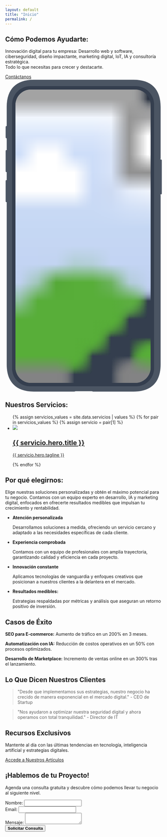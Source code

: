 ```yaml
---
layout: default
title: "Inicio"
permalink: /
---
```

<!-- test reference: https://www.enonic.com/ -->
<section class="hero-section">
	<div class="hero-container">
		<div class="hero-content home">
			<div class="home-hero-text-cta">
				<h1>Cómo Podemos Ayudarte:</h1>
				<p class="hero-description">Innovación digital para tu empresa: Desarrollo web y software, ciberseguridad, diseño impactante, marketing digital, IoT, IA y consultoría estratégica. <br>Todo lo que necesitas para crecer y destacarte.
				</p>
				<div class="hero-button-wrapper">
					<a href="#" class="hero-button">Contáctanos</a>
				</div>
			</div>
			<div class="home-hero-screenshot">
				<svg role="img" viewBox="0 0 366 729" class="fy up wb bhx">
					<title>App screenshot</title>
					<defs>
						<clipPath id="clip">
							<rect rx="36" width="316" height="684" />
						</clipPath>
					</defs>
					<path d="M363.315 64.213C363.315 22.99 341.312 1 300.092 1H66.751C25.53 1 3.528 22.99 3.528 64.213v44.68l-.857.143A2 2 0 0 0 1 111.009v24.611a2 2 0 0 0 1.671 1.973l.95.158a2.26 2.26 0 0 1-.093.236v26.173c.212.1.398.296.541.643l-1.398.233A2 2 0 0 0 1 167.009v47.611a2 2 0 0 0 1.671 1.973l1.368.228c-.139.319-.314.533-.511.653v16.637c.221.104.414.313.56.689l-1.417.236A2 2 0 0 0 1 237.009v47.611a2 2 0 0 0 1.671 1.973l1.347.225c-.135.294-.302.493-.49.607v377.681c0 41.213 22 63.208 63.223 63.208h95.074c.947-.504 2.717-.843 4.745-.843l.141.001h.194l.086-.001 33.704.005c1.849.043 3.442.37 4.323.838h95.074c41.222 0 63.223-21.999 63.223-63.212v-394.63c-.259-.275-.48-.796-.63-1.47l-.011-.133 1.655-.276A2 2 0 0 0 366 266.62v-77.611a2 2 0 0 0-1.671-1.973l-1.712-.285c.148-.839.396-1.491.698-1.811V64.213Z" fill="#4B5563" />
					<path d="M16 59c0-23.748 19.252-43 43-43h246c23.748 0 43 19.252 43 43v615c0 23.196-18.804 42-42 42H58c-23.196 0-42-18.804-42-42V59Z" fill="#343E4E" />
					<!-- Group all images and apply the clipPath -->
					<g clip-path="url(#clip)" transform="translate(24 24)">
						<image class="slide slide1" href="assets/img/novapay.png" width="316" height="684" preserveAspectRatio="xMidYMid slice" />
						<image class="slide slide2" href="assets/img/novapay2.png" width="316" height="684" preserveAspectRatio="xMidYMid slice" />
						<image class="slide slide3" href="assets/img/novapay3.png" width="316" height="684" preserveAspectRatio="xMidYMid slice" />
					</g>
				</svg>
			</div>
		</div>
	</div>
</section>
<section class="services">
	<div class="services__container">
		<h2>Nuestros Servicios:</h2> 
		<ul class="services__list">
			{% assign servicios_values = site.data.servicios | values %}
			{% for pair in servicios_values %}
			{% assign servicio = pair[1] %}
			<li class="services__item">
				<a class="services__link" href="{{ servicio.hero.permalink }}">
					<div class="services__icon">
						<img src="{{ servicio.hero.icon | relative_url}}">
					</div>
					<h2 class="services__title">{{ servicio.hero.title }}</h2>
					<p class="services__description">{{ servicio.hero.tagline }}</p>
				</a>
			</li>
			{% endfor %}
		</ul>
	</div>
</section>
<section id="beneficios">
	<div class="beneficios__container">
		<h2>Por qué elegirnos:</h2>
		<p class="desc">Elige nuestras soluciones personalizadas y obtén el máximo potencial para tu negocio. Contamos con un equipo experto en desarrollo, IA y marketing digital, enfocados en ofrecerte resultados medibles que impulsan tu crecimiento y rentabilidad.</p>
		<ul class="grid">
			<li class="icon-personalized">
				<strong>Atención personalizada</strong>
				<p>Desarrollamos soluciones a medida, ofreciendo un servicio cercano y adaptado a las necesidades específicas de cada cliente.</p>
			</li>
			<li class="icon-experience">
				<strong>Experiencia comprobada</strong>
				<p>Contamos con un equipo de profesionales con amplia trayectoria, garantizando calidad y eficiencia en cada proyecto.</p>
			</li>
			<li class="icon-innovation">
				<strong>Innovación constante</strong>
				<p>Aplicamos tecnologías de vanguardia y enfoques creativos que posicionan a nuestros clientes a la delantera en el mercado.</p>
			</li>
			<li class="icon-measurable">
				<strong>Resultados medibles:</strong>
				<p>Estrategias respaldadas por métricas y análisis que aseguran un retorno positivo de inversión.</p>
			</li>
		</ul>
	</div>
</section>
<section id="casos">
	<h2>Casos de Éxito</h2>
	<p><strong>SEO para E-commerce:</strong> Aumento de tráfico en un 200% en 3 meses.</p>
	<p><strong>Automatización con IA:</strong> Reducción de costos operativos en un 50% con procesos optimizados.</p>
	<p><strong>Desarrollo de Marketplace:</strong> Incremento de ventas online en un 300% tras el lanzamiento.</p>
</section>
<section id="testimonios">
	<h2>Lo Que Dicen Nuestros Clientes</h2>
	<blockquote>"Desde que implementamos sus estrategias, nuestro negocio ha crecido de manera exponencial en el mercado digital." - CEO de Startup</blockquote>
	<blockquote>"Nos ayudaron a optimizar nuestra seguridad digital y ahora operamos con total tranquilidad." - Director de IT</blockquote>
</section>
<section id="blog">
	<h2>Recursos Exclusivos</h2>
	<p>Mantente al día con las últimas tendencias en tecnología, inteligencia artificial y estrategias digitales.</p>
	<a href="#">Accede a Nuestros Artículos</a>
</section>
<section id="contacto">
	<h2>¡Hablemos de tu Proyecto!</h2>
	<p>Agenda una consulta gratuita y descubre cómo podemos llevar tu negocio al siguiente nivel.</p>
	<form>
		<label for="nombre">Nombre:</label>
		<input type="text" id="nombre" name="nombre" required>
		<br>
		<label for="email">Email:</label>
		<input type="email" id="email" name="email" required>
		<br>
		<label for="mensaje">Mensaje:</label>
		<textarea id="mensaje" name="mensaje" required></textarea>
		<br>
		<button type="submit"><strong>Solicitar Consulta</strong></button>
	</form>
</section>

